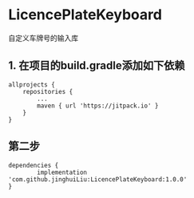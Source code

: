 # LicencePlateKeyboard
自定义车牌号的输入库


## 1. 在项目的build.gradle添加如下依赖

	allprojects {
		repositories {
			...
			maven { url 'https://jitpack.io' }
		}
	}
  
 ## 第二步
  	dependencies {
	        implementation 'com.github.jinghuiLiu:LicencePlateKeyboard:1.0.0'
	}
